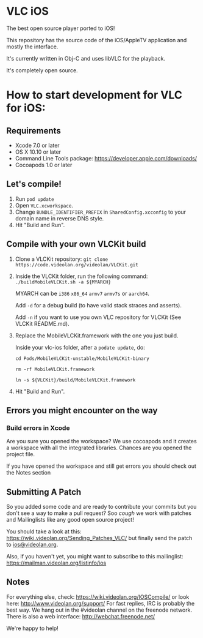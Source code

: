 # VLC iOS

The best open source player ported to iOS!

This repository has the source code of the iOS/AppleTV application and mostly the interface.

It's currently written in Obj-C and uses libVLC for the playback.

It's completely open source.

# How to start development for VLC for iOS:

## Requirements
* Xcode 7.0 or later
* OS X 10.10 or later
* Command Line Tools package: https://developer.apple.com/downloads/
* Cocoapods 1.0 or later

## Let's compile!
1. Run ```pod update```
2. Open `VLC.xcworkspace`.
3. Change `BUNDLE_IDENTIFIER_PREFIX` in `SharedConfig.xcconfig` to your domain name in reverse DNS style.
4. Hit "Build and Run".

## Compile with your own VLCKit build
1. Clone a VLCKit repository: `git clone https://code.videolan.org/videolan/VLCKit.git`
2. Inside the VLCKit folder, run the following command: `./buildMobileVLCKit.sh -a ${MYARCH}`
    
    MYARCH can be `i386` `x86_64` `armv7` `armv7s` or `aarch64`.
    
    Add `-d` for a debug build (to have valid stack straces and asserts).
    
    Add `-n` if you want to use you own VLC repository for VLCKit (See VLCKit README.md).

3. Replace the MobileVLCKit.framework with the one you just build.
    
    Inside your vlc-ios folder, after a `podate update`, do:
    
    `cd Pods/MobileVLCKit-unstable/MobileVLCKit-binary`
    
    `rm -rf MobileVLCKit.framework`
    
    `ln -s ${VLCKit}/build/MobileVLCKit.framework`

4. Hit "Build and Run".

## Errors you might encounter on the way

### Build errors in Xcode

Are you sure you opened the workspace? 
We use cocoapods and it creates a workspace with all the integrated libraries. 
Chances are you opened the project file. 

If you have opened the workspace and still get errors you should check out the Notes section

## Submitting A Patch

So you added some code and are ready to contribute your commits but you don't see a way to make a pull request?
Soo *cough* we work with patches and Mailinglists like any good open source project! 

You should take a look at this: https://wiki.videolan.org/Sending_Patches_VLC/ but finally send the patch to ios@videolan.org.

Also, if you haven't yet, you might want to subscribe to this mailinglist: https://mailman.videolan.org/listinfo/ios

## Notes

For everything else, check: https://wiki.videolan.org/IOSCompile/
or look here: http://www.videolan.org/support/
For fast replies, IRC is probably the best way. We hang out in the #videolan channel on the freenode network. There is also a web interface: http://webchat.freenode.net/

We're happy to help!

